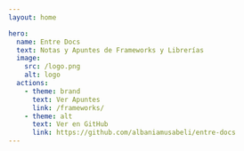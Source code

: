 ```yaml
---
layout: home

hero:
  name: Entre Docs
  text: Notas y Apuntes de Frameworks y Librerías
  image:
    src: /logo.png
    alt: logo
  actions:
    - theme: brand
      text: Ver Apuntes
      link: /frameworks/
    - theme: alt
      text: Ver en GitHub
      link: https://github.com/albaniamusabeli/entre-docs
---
```


<style>
    :root {
        --vp-home-hero-name-color: orange;
    }
</style>